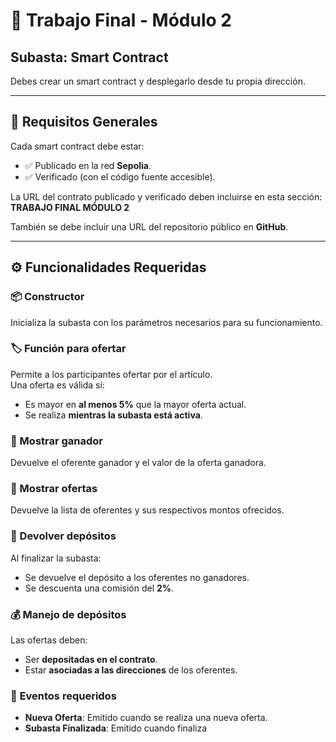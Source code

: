 # 🧾 Trabajo Final - Módulo 2  
## Subasta: Smart Contract

Debes crear un smart contract y desplegarlo desde tu propia dirección.

---

## 🎯 Requisitos Generales

Cada smart contract debe estar:

- ✅ Publicado en la red **Sepolia**.  
- ✅ Verificado (con el código fuente accesible).  

La URL del contrato publicado y verificado deben incluirse en esta sección:  
**TRABAJO FINAL MÓDULO 2**

También se debe incluir una URL del repositorio público en **GitHub**.

---

## ⚙️ Funcionalidades Requeridas

### 📦 Constructor  
Inicializa la subasta con los parámetros necesarios para su funcionamiento.

### 🏷️ Función para ofertar  
Permite a los participantes ofertar por el artículo.  
Una oferta es válida si:
- Es mayor en **al menos 5%** que la mayor oferta actual.
- Se realiza **mientras la subasta está activa**.

### 🥇 Mostrar ganador  
Devuelve el oferente ganador y el valor de la oferta ganadora.

### 📜 Mostrar ofertas  
Devuelve la lista de oferentes y sus respectivos montos ofrecidos.

### 💸 Devolver depósitos  
Al finalizar la subasta:
- Se devuelve el depósito a los oferentes no ganadores.
- Se descuenta una comisión del **2%**.

### 💰 Manejo de depósitos  
Las ofertas deben:
- Ser **depositadas en el contrato**.
- Estar **asociadas a las direcciones** de los oferentes.

### 📢 Eventos requeridos
- **Nueva Oferta**: Emitido cuando se realiza una nueva oferta.
- **Subasta Finalizada**: Emitido cuando finaliza
